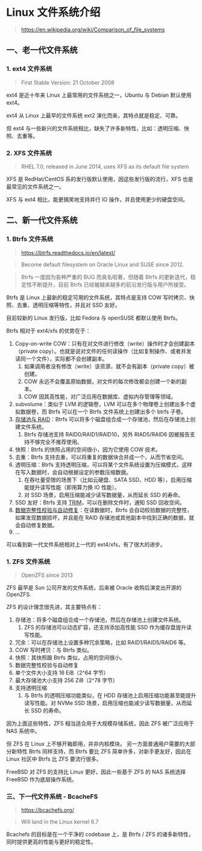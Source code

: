 # Linux 文件系统介绍

> https://en.wikipedia.org/wiki/Comparison_of_file_systems

## 一、老一代文件系统

### 1. ext4 文件系统

> First Stable Version: 21 October 2008

ext4 是近十年来 Linux 上最常用的文件系统之一，Ubuntu 与 Debian 默认使用 ext4。

ext4 从 Linux 上最早的文件系统 ext2 演化而来，其特点就是稳定、可靠。

但 ext4 与一些新兴的文件系统相比，缺失了许多新特性，比如：透明压缩、快照、去重等。

### 2. XFS 文件系统

> RHEL 7.0, released in June 2014, uses XFS as its default file system

XFS 是 RedHat/CentOS 系的发行版默认使用，因这些发行版的流行，XFS 也是最常见的文件系统之一。

XFS 与 ext4 相比，能更搞笑地支持并行 IO 操作，并且使用更少的硬盘空间。


## 二、新一代文件系统


### 1. Btrfs 文件系统

> https://btrfs.readthedocs.io/en/latest/

> Become default filesystem on Oracle Linux and SUSE since 2012.

> Btrfs 一度因为各种严重的 BUG 而臭名昭著，但随着 Btrfs 的更新迭代，稳定性不断提升，目前 Btrfs 已经被越来越多的前沿发行版与用户所接受。

Btrfs 是 Linux 上最新的稳定可用的文件系统，其特点是支持 COW 写时拷贝、快照、去重、透明压缩等特性，并且对 SSD 友好。

目前较新的 Linux 发行版，比如 Fedora 与 openSUSE 都默认使用 Btrfs。

Btrfs 相对于 ext4/xfs 的优势在于：

1. Copy-on-write COW：只有在对文件进行修改（write）操作时才会创建副本（private copy）。也就是说对文件的任何读操作（比如复制操作、或者并发读同一个文件），实际都不会创建副本。
    1. 如果调用者没有修改（write）该资源，就不会有副本（private copy）被创建。
    2. COW 永远不会覆盖原始数据，对文件的每次修改都会创建一个新的副本。
    3. COW 因其高性能，对广泛应用在数据库、虚拟内存管理等领域。
2. subvolume：类似于 LVM 的逻辑卷，LVM 可以在多个物理卷上创建出多个虚拟数据卷，而 Btrfs 可以在一个 Btrfs 文件系统上创建出多个 btrfs 子卷。
3. [存储池与 RAID](https://btrfs.readthedocs.io/en/latest/Volume-management.html)：Btrfs 可以将多个磁盘组合成一个存储池，然后在存储池上创建文件系统。
    1. Btrfs 存储池支持 RAID0/RAID1/RAID10，另外 RIAD5/RAID6 因被报告支持不够完全不推荐使用。
2. 快照：Btrfs 的快照占用的空间很小，因为它使用 COW 技术。
3. 去重：Btrfs 支持去重，可以将重复的数据块合并成一个，从而节省空间。
4. 透明压缩：Btrfs 支持透明压缩，可以将某个文件系统设置为压缩模式，这样在写入数据时，会自动根据设定的参数压缩数据。
    1. 在吞吐量受限的场景下（比如云硬盘、SATA SSD、HDD 等），启用压缩能提升读写性能（即用算力换 IO 性能）。
    2. 对 SSD 场景，启用压缩能减少读写数据量，从而延长 SSD 的寿命。
5. SSD 友好：Btrfs 支持 [TRIM](https://btrfs.readthedocs.io/en/latest/Trim.html)，可以在删除文件时，通知 SSD 回收空间。
6. [数据完整性校验与自动修复](https://btrfs.readthedocs.io/en/latest/Auto-repair.html)：在读数据时，Btrfs 会自动校验数据的完整性，如果发现数据损坏，并且能在 RAID 存储池或其他副本中找到正确的数据，就会自动修复数据。
7. ...

可以看到新一代文件系统相对上一代的 ext4/xfs，有了很大的进步。

### 1. ZFS 文件系统

> OpenZFS since 2013

ZFS 最早是 Sun 公司开发的文件系统，后来被 Oracle 收购后演变出开源的 OpenZFS.

ZFS 的设计理念很先进，其主要特点有：

1. 存储池：将多个磁盘组合成一个存储池，然后在存储池上创建文件系统。
    1. ZFS 的存储池可以动态扩容，还支持添加高性能 SSD 作为缓存盘提升读写性能。
2. 冗余：可以在存储池上设置多种冗余策略，比如 RAID1/RAID5/RAID6 等。
4. COW 写时拷贝：与 Btrfs 类似。
3. 快照：其快照跟 Btrfs 类似，占用的空间很小。
4. 数据完整性校验与自动修复
5. 单个文件大小支持 16 EiB（2^64 字节）
6. 最大存储池大小支持 256 ZiB（2^78 字节）
7. 支持透明压缩
    1. 与 Btrfs 的透明压缩功能类似，在 HDD 存储池上启用压缩功能甚至能提升读写性能。对 NVMe SSD 场景，启用压缩也能减少读写数据量，从而延长 SSD 的寿命。

因为上面这些特性，ZFS 相当适合用于大规模存储系统，因此 ZFS 被广泛应用于 NAS 系统中。

但 ZFS 在 Linux 上不够开箱即用，并非内核模块。
另一方面普通用户需要的大部分新特性 Btrfs 同样支持，而 Btrfs 要比 ZFS 简单许多，对新手更友好，因此在 Linux 社区中 Btrfs 比 ZFS 要流行很多。

FreeBSD 对 ZFS 的支持比 Linux 更好，因此一些基于 ZFS 的 NAS 系统选择 FreeBSD 作为底层操作系统。


### 三、下一代文件系统 - BcacheFS

> https://bcachefs.org/

> Will land in the Linux kernel 6.7

Bcachefs 的目标是在一个干净的 codebase 上，是 Btrfs / ZFS 的诸多新特性，同时提供更高的性能与更好的稳定性。



